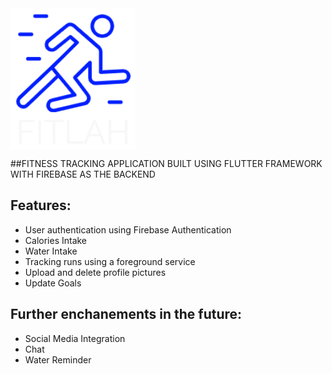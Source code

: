 <img src="https://github.com/shantatei/fitlah/blob/master/images/fitlahlogo-light.png" align="left" width="200">

<br clear="left"/>

##FITNESS TRACKING APPLICATION BUILT USING FLUTTER FRAMEWORK WITH FIREBASE AS THE BACKEND

## Features:
- User authentication using Firebase Authentication
- Calories Intake
- Water Intake
- Tracking runs using a foreground service
- Upload and delete profile pictures
- Update Goals


## Further enchanements in the future:
- Social Media Integration
- Chat 
- Water Reminder 



